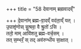 +++
title = "58 देवानाम् ब्रह्मवादव्ँ"

+++
दे॒वाना॑म् ब्रह्म-वा॒दव्ँ वद॑ता॒य्ँ यत् ।   
उ॒पाशृ॑णोस् सु॒श्रवा॒ वै श्रु॒तो॑ ऽसि ।  
ततो॒ माम् आवि॑शतु ब्रह्म-वर्च॒सम् ।  
तत् स॒म्भरँ॒ स् तद् अव॑रुन्धीय सा॒क्षात् ।